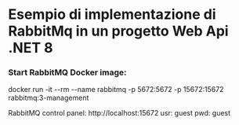 # Esempio di implementazione di RabbitMq in un progetto Web Api .NET 8

### Start RabbitMQ Docker image:

docker run -it --rm --name rabbitmq -p 5672:5672 -p 15672:15672 rabbitmq:3-management

RabbitMQ control panel: http://localhost:15672
usr: guest
pwd: guest